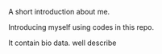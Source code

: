A short introduction about me.

Introducing myself using codes in this repo.

It contain bio data.
well describe